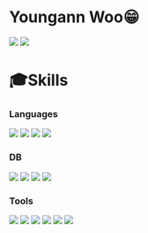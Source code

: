 # Youngann Woo😁

<img src="https://github-readme-stats.vercel.app/api?username=wya002&show_icons=true&theme=tokyonight"/></a>
<img src="https://github-readme-stats.vercel.app/api/top-langs/?username=wya002&layout=compact&theme=tokyonight"/></a>


# 🎓Skills
### Languages
<img src="https://img.shields.io/badge/C++-00599C?style=flat-square&logo=C%2B%2B&logoColor=white"/></a>
<img src="https://img.shields.io/badge/C%23-239120?style=flat-square&logo=CSharp&logoColor=white"/></a>
<img src="https://img.shields.io/badge/JAVA-007396?style=flat-square&logo=Java&logoColor=white"/></a>
<img src="https://img.shields.io/badge/Python-3776AB?style=flat-square&logo=Python&logoColor=white"/></a>

### DB
<img src="https://img.shields.io/badge/mysql-4479A1?style=flat-square&logo=mysql&logoColor=white"/></a>
<img src="https://img.shields.io/badge/Oracle-f80000?style=flat-square&logo=oracle&logoColor=white"/></a>
<img src="https://img.shields.io/badge/mariaDB-003545?style=flat-square&logo=mariaDB&logoColor=white"/></a>
<img src="https://img.shields.io/badge/postgresql-4169e1?style=flat-square&logo=postgresql&logoColor=white"/></a>

### Tools
<img src="https://img.shields.io/badge/VisualStudio-5c2d91?style=flat-square&logo=visualstudio&logoColor=white"/></a>
<img src="https://img.shields.io/badge/Visual Studio Code-007ACC?style=flat-square&logo=Visual Studio Code&logoColor=white"/></a>
<img src="https://img.shields.io/badge/Eclipse-2c2255?style=flat-square&logo=eclipse&logoColor=white"/></a>
<img src="https://img.shields.io/badge/PyCharm-000000?style=flat-square&logo=pycharm&logoColor=white"/></a>
<img src="https://img.shields.io/badge/Android Studio-3DDC84?style=flat-square&logo=AndroidStudio&logoColor=white"/></a>
<img src="https://img.shields.io/badge/Git-f05032?style=flat-square&logo=git&logoColor=white"/></a>

  
<!--
**wya002/wya002** is a ✨ _special_ ✨ repository because its `README.md` (this file) appears on your GitHub profile.

Here are some ideas to get you started:

- 🔭 I’m currently working on ...
- 🌱 I’m currently learning ...
- 👯 I’m looking to collaborate on ...
- 🤔 I’m looking for help with ...
- 💬 Ask me about ...
- 📫 How to reach me: ...
- 😄 Pronouns: ...
- ⚡ Fun fact: ...
-->
